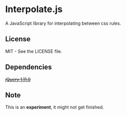 Interpolate.js
==============

A JavaScript library for interpolating between css rules.

## License

MIT - See the LICENSE file.

## Dependencies

~~[jQuery 1.11.0](http://jquery.com/)~~

## Note

This is an **experiment**, it might not get finished.
